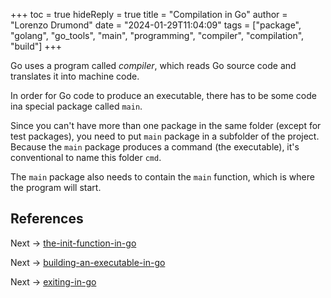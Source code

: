+++
toc = true
hideReply = true
title = "Compilation in Go"
author = "Lorenzo Drumond"
date = "2024-01-29T11:04:09"
tags = ["package",  "golang",  "go_tools",  "main",  "programming",  "compiler",  "compilation",  "build"]
+++


Go uses a program called _compiler_, which reads Go source code and translates it into machine code.

In order for Go code to produce an executable, there has to be some code ina special package called `main`.

Since you can't have more than one package in the same folder (except for test packages), you need to put `main` package in a subfolder of the project. Because the `main` package produces a command (the executable), it's conventional to name this folder `cmd`.

The `main` package also needs to contain the `main` function, which is where the program will start.

## References

Next -> [the-init-function-in-go](/wiki/the-init-function-in-go/)

Next -> [building-an-executable-in-go](/wiki/building-an-executable-in-go/)

Next -> [exiting-in-go](/wiki/exiting-in-go/)
